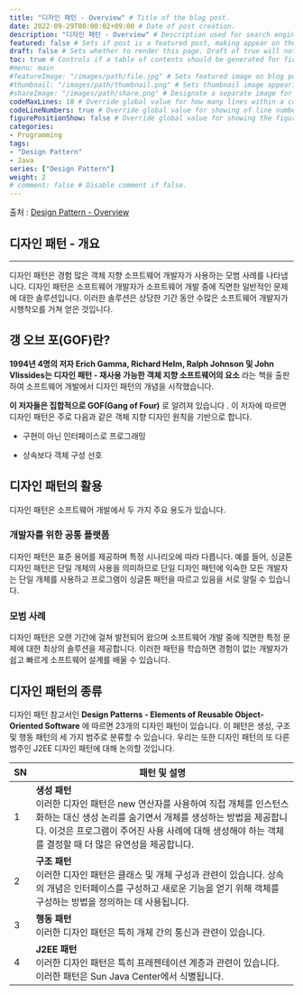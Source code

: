 ```yaml
---
title: "디자인 패턴 - Overview" # Title of the blog post.
date: 2022-09-29T00:00:02+09:00 # Date of post creation.
description: "디자인 패턴 - Overview" # Description used for search engine.
featured: false # Sets if post is a featured post, making appear on the home page side bar.
draft: false # Sets whether to render this page. Draft of true will not be rendered.
toc: true # Controls if a table of contents should be generated for first-level links automatically.
#menu: main
#featureImage: "/images/path/file.jpg" # Sets featured image on blog post.
#thumbnail: "/images/path/thumbnail.png" # Sets thumbnail image appearing inside card on homepage.
#shareImage: "/images/path/share.png" # Designate a separate image for social media sharing.
codeMaxLines: 10 # Override global value for how many lines within a code block before auto-collapsing.
codeLineNumbers: true # Override global value for showing of line numbers within code block.
figurePositionShow: false # Override global value for showing the figure label.
categories:
- Programming
tags:
- "Design Pattern"
- Java
series: ["Design Pattern"]
weight: 2
# comment: false # Disable comment if false.
---
```

출처 : [Design Pattern - Overview](https://www.tutorialspoint.com/design_pattern/design_pattern_overview.htm)


## 디자인 패턴 - 개요

___

  

디자인 패턴은 경험 많은 객체 지향 소프트웨어 개발자가 사용하는 모범 사례를 나타냅니다. 디자인 패턴은 소프트웨어 개발자가 소프트웨어 개발 중에 직면한 일반적인 문제에 대한 솔루션입니다. 이러한 솔루션은 상당한 기간 동안 수많은 소프트웨어 개발자가 시행착오를 거쳐 얻은 것입니다.

## 갱 오브 포(GOF)란?

**1994년 4명의 저자 Erich Gamma, Richard Helm, Ralph Johnson 및 John Vlissides는 디자인 패턴 - 재사용 가능한 객체 지향 소프트웨어의 요소** 라는 책을 출판하여 소프트웨어 개발에서 디자인 패턴의 개념을 시작했습니다.

**이 저자들은 집합적으로 GOF(Gang of Four)** 로 알려져 있습니다 . 이 저자에 따르면 디자인 패턴은 주로 다음과 같은 객체 지향 디자인 원칙을 기반으로 합니다.

-   구현이 아닌 인터페이스로 프로그래밍
    
-   상속보다 객체 구성 선호
    

## 디자인 패턴의 활용

디자인 패턴은 소프트웨어 개발에서 두 가지 주요 용도가 있습니다.

### 개발자를 위한 공통 플랫폼

디자인 패턴은 표준 용어를 제공하며 특정 시나리오에 따라 다릅니다. 예를 들어, 싱글톤 디자인 패턴은 단일 개체의 사용을 의미하므로 단일 디자인 패턴에 익숙한 모든 개발자는 단일 개체를 사용하고 프로그램이 싱글톤 패턴을 따르고 있음을 서로 알릴 수 있습니다.

### 모범 사례

디자인 패턴은 오랜 기간에 걸쳐 발전되어 왔으며 소프트웨어 개발 중에 직면한 특정 문제에 대한 최상의 솔루션을 제공합니다. 이러한 패턴을 학습하면 경험이 없는 개발자가 쉽고 빠르게 소프트웨어 설계를 배울 수 있습니다.

## 디자인 패턴의 종류

디자인 패턴 참고서인 **Design Patterns - Elements of Reusable Object-Oriented Software** 에 따르면 23개의 디자인 패턴이 있습니다. 이 패턴은 생성, 구조 및 행동 패턴의 세 가지 범주로 분류할 수 있습니다. 우리는 또한 디자인 패턴의 또 다른 범주인 J2EE 디자인 패턴에 대해 논의할 것입니다.

| SN  | 패턴 및 설명                                                                                                                                               |
|-----|-------------------------------------------------------------------------------------------------------------------------------------------------------|
| 1   | **생성 패턴** <br/>이러한 디자인 패턴은 new 연산자를 사용하여 직접 개체를 인스턴스화하는 대신 생성 논리를 숨기면서 개체를 생성하는 방법을 제공합니다. 이것은 프로그램이 주어진 사용 사례에 대해 생성해야 하는 객체를 결정할 때 더 많은 유연성을 제공합니다. | 
| 2   | **구조 패턴** <br/>이러한 디자인 패턴은 클래스 및 개체 구성과 관련이 있습니다. 상속의 개념은 인터페이스를 구성하고 새로운 기능을 얻기 위해 객체를 구성하는 방법을 정의하는 데 사용됩니다.                                        |
| 3   | **행동 패턴** <br/>이러한 디자인 패턴은 특히 개체 간의 통신과 관련이 있습니다.                                                                                                                                       |
| 4   | **J2EE 패턴** <br/>이러한 디자인 패턴은 특히 프레젠테이션 계층과 관련이 있습니다. 이러한 패턴은 Sun Java Center에서 식별됩니다.                                                                                                                                                     |
